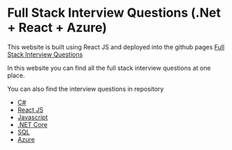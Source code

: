 # Full Stack Interview Questions (.Net + React + Azure)

This website is built using React JS and deployed into the github pages [Full Stack Interview Questions](https://prabhakaryalla.github.io/full-stack-interview-questions/)


In this website you can find all the full stack interview questions at one place.

You can also find the interview questions in repository
- [C#](./docs/csharp/csharp-basics.md)
- [React JS](./docs/reactjs/reactjs-basics.md)
- [Javascript](./docs/javascript/javascript.md)
- [.NET Core](./docs/dotnet/dotnet-core.md)
- [SQL](./docs/sql/sql-basics.md)
- [Azure](./docs/azure/azure.md)